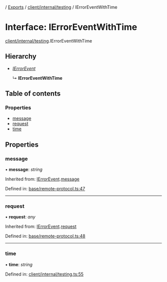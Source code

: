 [](../README.md) / [Exports](../modules.md) / [client/internal/testing](../modules/client_internal_testing.md) / IErrorEventWithTime

# Interface: IErrorEventWithTime

[client/internal/testing](../modules/client_internal_testing.md).IErrorEventWithTime

## Hierarchy

* [*IErrorEvent*](base_remote_protocol.ierrorevent.md)

  ↳ **IErrorEventWithTime**

## Table of contents

### Properties

- [message](client_internal_testing.ierroreventwithtime.md#message)
- [request](client_internal_testing.ierroreventwithtime.md#request)
- [time](client_internal_testing.ierroreventwithtime.md#time)

## Properties

### message

• **message**: *string*

Inherited from: [IErrorEvent](base_remote_protocol.ierrorevent.md).[message](base_remote_protocol.ierrorevent.md#message)

Defined in: [base/remote-protocol.ts:47](https://github.com/onzag/itemize/blob/3efa2a4a/base/remote-protocol.ts#L47)

___

### request

• **request**: *any*

Inherited from: [IErrorEvent](base_remote_protocol.ierrorevent.md).[request](base_remote_protocol.ierrorevent.md#request)

Defined in: [base/remote-protocol.ts:48](https://github.com/onzag/itemize/blob/3efa2a4a/base/remote-protocol.ts#L48)

___

### time

• **time**: *string*

Defined in: [client/internal/testing.ts:55](https://github.com/onzag/itemize/blob/3efa2a4a/client/internal/testing.ts#L55)
